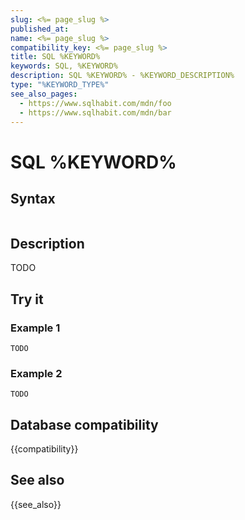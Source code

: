 ```yaml
---
slug: <%= page_slug %>
published_at:
name: <%= page_slug %>
compatibility_key: <%= page_slug %>
title: SQL %KEYWORD%
keywords: SQL, %KEYWORD%
description: SQL %KEYWORD% - %KEYWORD_DESCRIPTION%
type: "%KEYWORD_TYPE%"
see_also_pages:
  - https://www.sqlhabit.com/mdn/foo
  - https://www.sqlhabit.com/mdn/bar
---
```


# SQL %KEYWORD%

## Syntax

~~~pgsql
~~~

## Description

TODO

## Try it

### Example 1

~~~pgsql
TODO
~~~

### Example 2

~~~pgsql
TODO
~~~

## Database compatibility

{{compatibility}}

## See also

{{see_also}}
